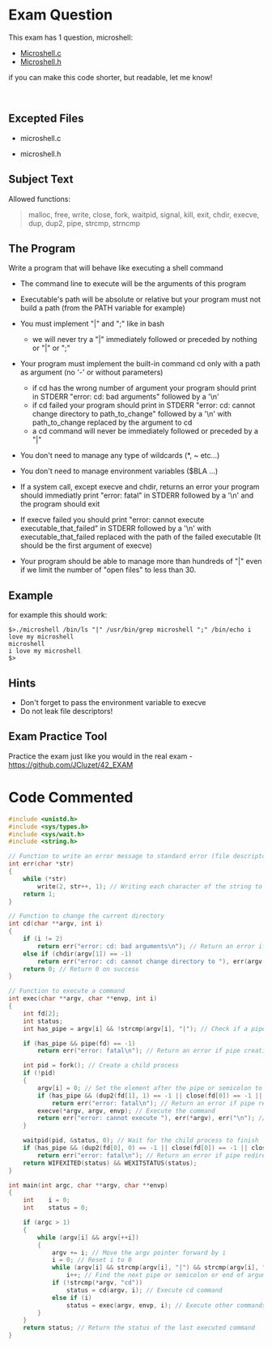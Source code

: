 # Exam Question

This exam has 1 question, microshell:

- [Microshell.c](https://github.com/pasqualerossi/42-School-Exam-Rank-04/blob/main/microshell.c)
- [Microshell.h](https://github.com/pasqualerossi/42-School-Exam-Rank-04/blob/main/microshell.h)

if you can make this code shorter, but readable, let me know!

<br>

## Excepted Files

- microshell.c

- microshell.h

## Subject Text

Allowed functions: 

> malloc, free, write, close, fork, waitpid, signal, kill, exit, chdir, execve, dup, dup2, pipe, strcmp, strncmp


## The Program
Write a program that will behave like executing a shell command

- The command line to execute will be the arguments of this program

- Executable's path will be absolute or relative but your program must not build a path (from the PATH variable for example)

- You must implement "|" and ";" like in bash
	- we will never try a "|" immediately followed or preceded by nothing or "|" or ";"

- Your program must implement the built-in command cd only with a path as argument (no '-' or without parameters)
	- if cd has the wrong number of argument your program should print in STDERR "error: cd: bad arguments" followed by a '\n'
	- if cd failed your program should print in STDERR "error: cd: cannot change directory to path_to_change" followed by a '\n' with path_to_change replaced by the argument to cd
	- a cd command will never be immediately followed or preceded by a "|"

- You don't need to manage any type of wildcards (*, ~ etc...)

- You don't need to manage environment variables ($BLA ...)

- If a system call, except execve and chdir, returns an error your program should immediatly print "error: fatal" in STDERR followed by a '\n' and the program should exit

- If execve failed you should print "error: cannot execute executable_that_failed" in STDERR followed by a '\n' with executable_that_failed replaced with the path of the failed executable (It should be the first argument of execve)

- Your program should be able to manage more than hundreds of "|" even if we limit the number of "open files" to less than 30.

## Example

for example this should work:
```
$>./microshell /bin/ls "|" /usr/bin/grep microshell ";" /bin/echo i love my microshell
microshell
i love my microshell
$>
```

## Hints
- Don't forget to pass the environment variable to execve
- Do not leak file descriptors!

## Exam Practice Tool

Practice the exam just like you would in the real exam - https://github.com/JCluzet/42_EXAM

# Code Commented
```c
#include <unistd.h>
#include <sys/types.h>
#include <sys/wait.h>
#include <string.h>

// Function to write an error message to standard error (file descriptor 2)
int err(char *str) 
{
    while (*str)
        write(2, str++, 1); // Writing each character of the string to stderr
    return 1;
}

// Function to change the current directory
int cd(char **argv, int i) 
{
    if (i != 2)
        return err("error: cd: bad arguments\n"); // Return an error if the argument count is not 2
    else if (chdir(argv[1]) == -1)
        return err("error: cd: cannot change directory to "), err(argv[1]), err("\n"); // Return an error if directory change fails
    return 0; // Return 0 on success
}

// Function to execute a command
int exec(char **argv, char **envp, int i) 
{
    int fd[2];
    int status;
    int has_pipe = argv[i] && !strcmp(argv[i], "|"); // Check if a pipe is present in the command

    if (has_pipe && pipe(fd) == -1)
        return err("error: fatal\n"); // Return an error if pipe creation fails

    int pid = fork(); // Create a child process
    if (!pid) 
    {
        argv[i] = 0; // Set the element after the pipe or semicolon to null
        if (has_pipe && (dup2(fd[1], 1) == -1 || close(fd[0]) == -1 || close(fd[1]) == -1))
            return err("error: fatal\n"); // Return an error if pipe redirection or closing fails
        execve(*argv, argv, envp); // Execute the command
        return err("error: cannot execute "), err(*argv), err("\n"); // Return an error if execution fails
    }

    waitpid(pid, &status, 0); // Wait for the child process to finish
    if (has_pipe && (dup2(fd[0], 0) == -1 || close(fd[0]) == -1 || close(fd[1]) == -1))
        return err("error: fatal\n"); // Return an error if pipe redirection or closing fails
    return WIFEXITED(status) && WEXITSTATUS(status);
}

int main(int argc, char **argv, char **envp) 
{
    int    i = 0;
    int    status = 0;

    if (argc > 1) 
    {
        while (argv[i] && argv[++i]) 
        {
            argv += i; // Move the argv pointer forward by i
            i = 0; // Reset i to 0
            while (argv[i] && strcmp(argv[i], "|") && strcmp(argv[i], ";"))
                i++; // Find the next pipe or semicolon or end of arguments
            if (!strcmp(*argv, "cd"))
                status = cd(argv, i); // Execute cd command
            else if (i)
                status = exec(argv, envp, i); // Execute other commands
        }
    }
    return status; // Return the status of the last executed command
}
```
